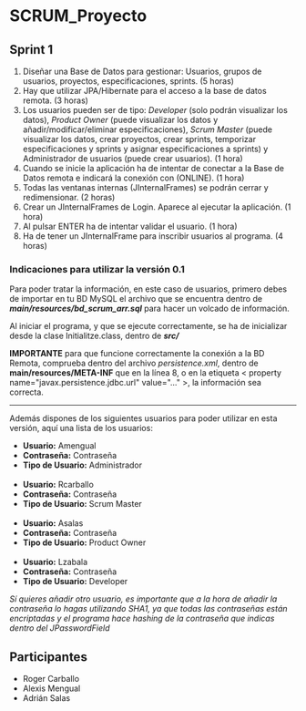 <h1>SCRUM_Proyecto</h1>

<h2>Sprint 1</h2>
<ol>
  <li>Diseñar una Base de Datos para gestionar: Usuarios, grupos de usuarios, proyectos, especificaciones, sprints. (5 horas)</li>
  <li>Hay que utilizar JPA/Hibernate para el acceso a la base de datos remota. (3 horas)</li>
  <li>Los usuarios pueden ser de tipo: <i>Developer</i> (solo podrán visualizar los datos), <i>Product Owner</i> (puede visualizar los datos y añadir/modificar/eliminar especificaciones), <i>Scrum Master</i> (puede visualizar los datos, crear proyectos, crear sprints, temporizar especificaciones y sprints y asignar especificaciones a sprints) y Administrador de usuarios (puede crear usuarios). (1 hora)</li>
  <li>Cuando se inicie la aplicación ha de intentar de conectar a la Base de Datos remota e indicará la conexión con (ONLINE). (1 hora)</li>
  <li>Todas las ventanas internas (JInternalFrames) se podrán cerrar y redimensionar. (2 horas)</li>
  <li>Crear un JInternalFrames de Login. Aparece al ejecutar la aplicación. (1 hora)</li>
  <li>Al pulsar ENTER ha de intentar validar el usuario. (1 hora)</li>
  <li>Ha de tener un JInternalFrame para inscribir usuarios al programa. (4 horas)</li>  
</ol>

<h3>Indicaciones para utilizar la versión 0.1</h3>
<p>
  Para poder tratar la información, en este caso de usuarios, primero debes de importar en tu BD MySQL el archivo que se encuentra dentro de <b><i>main/resources/bd_scrum_arr.sql</i></b> para hacer un volcado de información.
</p>

<p>
  Al iniciar el programa, y que se ejecute correctamente, se ha de inicializar desde la clase Initialitze.class, dentro de <b><i>src/</i></b>
</p>

<p>
  <b>IMPORTANTE</b> para que funcione correctamente la conexión a la BD Remota, comprueba dentro del archivo <i>persistence.xml</i>, dentro de <b></i>main/resources/META-INF</i></b> que en la línea 8, o en la etiqueta < property name="javax.persistence.jdbc.url" value="..." >, la información sea correcta.
</p>

<hr />

<p>
  Además dispones de los siguientes usuarios para poder utilizar en esta versión, aquí una lista de los usuarios:
  <ul>
    <li><b>Usuario:</b> Amengual</li>
    <li><b>Contraseña:</b> Contraseña</li>
    <li><b>Tipo de Usuario:</b> Administrador</li>
    <br />
    <li><b>Usuario:</b> Rcarballo</li>
    <li><b>Contraseña:</b> Contraseña</li>
    <li><b>Tipo de Usuario:</b> Scrum Master</li>
    <br />
    <li><b>Usuario:</b> Asalas</li>
    <li><b>Contraseña:</b> Contraseña</li>
    <li><b>Tipo de Usuario:</b> Product Owner</li>
    <br />
    <li><b>Usuario:</b> Lzabala</li>
    <li><b>Contraseña:</b> Contraseña</li>
    <li><b>Tipo de Usuario:</b> Developer</li>
  </ul>
  <i>Sí quieres añadir otro usuario, es importante que a la hora de añadir la contraseña lo hagas utilizando SHA1, ya que todas las contraseñas están encriptadas y el programa hace hashing de la contraseña que indicas dentro del JPasswordField</i>
</p>

<h2>Participantes</h2>
<ul>
  <li>Roger Carballo</li>  
  <li>Alexis Mengual</li>
  <li>Adrián Salas</li>
</ul>
